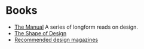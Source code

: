 # Books
* [The Manual](https://themanual.org/read) A series of longform reads on design. 
* [The Shape of Design](http://shapeofdesignbook.com/) 
* [Recommended design magazines](https://www.designernews.co/stories/81101-recommended-design-magazines)
